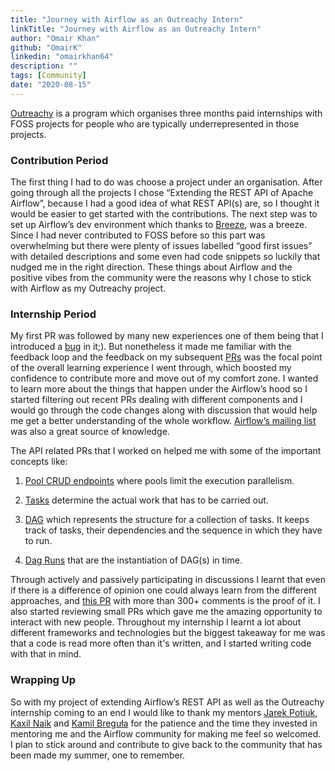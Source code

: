 ```yaml
---
title: "Journey with Airflow as an Outreachy Intern"
linkTitle: "Journey with Airflow as an Outreachy Intern"
author: "Omair Khan"
github: "OmairK"
linkedin: "omairkhan64"
description: ""
tags: [Community]
date: "2020-08-15"
---
```


[Outreachy](https://www.outreachy.org/) is a program which organises three months paid internships with FOSS
projects for people who are typically underrepresented in those projects.

### Contribution Period
The first thing I had to do was choose a project under an organisation. After going through all the projects
I chose “Extending the REST API of Apache Airflow”, because I had a good idea of what  REST API(s) are, so I
thought it would be easier to get started with the contributions. The next step was to set up Airflow’s dev
environment which thanks to [Breeze](https://github.com/apache/airflow/blob/master/BREEZE.rst), was a breeze.
Since I had never contributed to FOSS before so this part was overwhelming but there were plenty of issues
labelled “good first issues” with detailed descriptions and some even had code snippets so luckily that nudged
me in the right direction. These things about Airflow and the positive vibes from the community were the reasons
why I chose to stick with Airflow as my Outreachy project.

### Internship Period
My first PR was followed by many new experiences one of them being that I introduced a
[bug](https://github.com/apache/airflow/pull/7680#issuecomment-619763051) in it;).
But nonetheless it made me familiar with the feedback loop and the feedback on my subsequent
[PRs](https://github.com/apache/airflow/pulls?q=is%3Apr+author%3AOmairK+) was the focal point of the overall
learning experience I went through, which boosted my confidence to contribute more and move out of my comfort zone.
I wanted to learn more about the things that happen under the Airflow’s hood so I started filtering out recent PRs
dealing with different components and I would go through the code changes along with discussion that would help me
get a better understanding of the whole workflow. [Airflow’s mailing list](https://lists.apache.org/list.html?dev@airflow.apache.org)
was also a great source of knowledge.

The API related PRs that I worked on helped me with some of the important concepts like:

  1) [Pool CRUD endpoints](https://github.com/apache/airflow/pull/9329) where pools limit the execution parallelism.

  2) [Tasks](https://github.com/apache/airflow/pull/9597) determine the actual work that has to be carried out.

  3) [DAG](https://github.com/apache/airflow/pull/9473) which represents the structure for a collection
  of tasks. It keeps track of tasks, their dependencies and the sequence in which they have to run.

  4) [Dag Runs](https://github.com/apache/airflow/pull/9473) that are the instantiation of DAG(s) in time.

Through actively and passively participating in discussions I learnt that even if there is a difference of opinion
one could always learn from the different approaches, and [this PR](https://github.com/apache/airflow/pull/8721) with
more than 300+ comments is the proof of it. I also started reviewing small PRs which gave me the amazing opportunity
to interact with new people. Throughout my internship I learnt a lot about different frameworks and technologies
but the biggest takeaway for me was that a code is read more often than it's written, and I started writing code with
that in mind.

### Wrapping Up
So with my project of extending Airflow’s REST API as well as the Outreachy internship coming to an end I would like
to thank my mentors [Jarek Potiuk](https://github.com/potiuk), [Kaxil Naik](https://github.com/kaxil) and
[Kamil Breguła](https://github.com/mik-laj) for the patience and the time they invested in mentoring me and
the Airflow community for making me feel so welcomed. I plan to stick around and contribute to give back to the
community that has been made my summer, one to remember.
